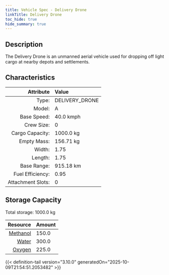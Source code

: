 ```yaml
---
title: Vehicle Spec - Delivery Drone
linkTitle: Delivery Drone
toc_hide: true
hide_summary: true
---
```

<!-- This is generated by the MarsSim HelpGenertor, do not edit. -->

## Description
The Delivery Drone is an unmanned aerial vehicle used for dropping off light cargo at nearby depots and settlements.

## Characteristics

| Attribute      | Value |
|--------:|:------|
|Type:|DELIVERY_DRONE|
|Model:|A|
|Base Speed:|40.0 kmph|
|Crew Size:|0|
|Cargo Capacity:|1000.0 kg|
|Empty Mass:|156.71 kg|
|Width:|1.75|
|Length:|1.75|
|Base Range:|915.18 km|
|Fuel Efficiency:|0.95|
|Attachment Slots:|0|


## Storage Capacity

Total storage: 1000.0 kg

| Resource      | Amount |
|--------:|:------|
|[Methanol](/docs/definitions/resource/methanol)|150.0|
|[Water](/docs/definitions/resource/water)|300.0|
|[Oxygen](/docs/definitions/resource/oxygen)|225.0|


{{< definition-tail version="3.10.0" generatedOn="2025-10-09T21:54:51.2053482" >}}

